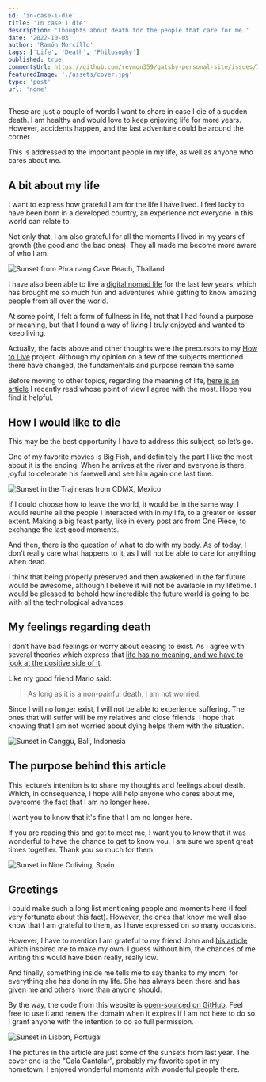 ```yaml
---
id: 'in-case-i-die'
title: 'In case I die'
description: 'Thoughts about death for the people that care for me.'
date: '2022-10-03'
author: 'Ramón Morcillo'
tags: ['Life', 'Death', 'Philosophy']
published: true
commentsUrl: https://github.com/reymon359/gatsby-personal-site/issues/728
featuredImage: './assets/cover.jpg'
type: 'post'
url: 'none'
---
```


These are just a couple of words I want to share in case I die of a sudden death. I am healthy and would love to keep enjoying life for more years. However, accidents happen, and the last adventure could be around the corner.
 
This is addressed to the important people in my life, as well as anyone who cares about me.

## A bit about my life

I want to express how grateful I am for the life I have lived. I feel lucky to have been born in a developed country, an experience not everyone in this world can relate to. 

Not only that, I am also grateful for all the moments I lived in my years of growth (the good and the bad ones). They all made me become more aware of who I am. 

![Sunset from Phra nang Cave Beach, Thailand](/content/posts/in-case-i-die/assets/sunset-from-phra-nang-cave-beach-thailand.jpg)

I have also been able to live a [digital nomad life](https://ramonmorcillo.com/lifestyle-as-a-digital-nomad-staying-in-colivings/) for the last few years, which has brought me so much fun and adventures while getting to know amazing people from all over the world. 

At some point, I felt a form of fullness in life, not that I had found a purpose or meaning, but that I found a way of living I truly enjoyed and wanted to keep living.

Actually, the facts above and other thoughts were the precursors to my [How to Live](https://reymon359.github.io/how-to-live/#/) project. Although my opinion on a few of the subjects mentioned there have changed, the fundamentals and purpose remain the same

Before moving to other topics, regarding the meaning of life, [here is an article](https://moretothat.com/the-meaning-of-life-is-absurd/) I recently read whose point of view I agree with the most. Hope you find it helpful.

## How I would like to die 

This may be the best opportunity I have to address this subject, so let’s go. 

One of my favorite movies is Big Fish, and definitely the part I like the most about it is the ending. When he arrives at the river and everyone is there, joyful to celebrate his farewell and see him again one last time.

![Sunset in the Trajineras from CDMX, Mexico](/content/posts/in-case-i-die/assets/sunset-in-the-trajineras-from-cdmx-mexico.jpg)

If I could choose how to leave the world, it would be in the same way. I would reunite
all the people I interacted with in my life, to a greater or lesser extent. Making a big feast party, like in every post arc from One Piece, to exchange the last good moments.

And then, there is the question of what to do with my body. As of today, I don’t really care what happens to it, as I will not be able to care for anything when dead. 

I think that being properly preserved and then awakened in the far future would be awesome, although I believe it will not be available in my lifetime. I would be pleased to behold how incredible the future world is going to be with all the technological advances.

## My feelings regarding death

I don’t have bad feelings or worry about ceasing to exist. As I agree with several theories which express that [life has no meaning, and we have to look at the positive side of it](https://www.youtube.com/watch?v=MBRqu0YOH14). 

Like my good friend Mario said: 

> As long as it is a non-painful death, I am not worried.

Since I will no longer exist, I will not be able to experience suffering. The ones that will suffer will be my relatives and close friends. I hope that knowing that I am not worried about dying helps them with the situation.

![Sunset in Canggu, Bali, Indonesia](/content/posts/in-case-i-die/assets/sunset-in-canggu-bali-indonesia.jpg)

## The purpose behind this article

This lecture’s intention is to share my thoughts and feelings about death. Which, in consequence, I hope will help anyone who cares about me, overcome the fact that I am no longer here. 

I want you to know that it's fine that I am no longer here.

If you are reading this and got to meet me, I want you to know that it was wonderful to have the chance to get to know you. I am sure we spent great times together. Thank you so much for them.

![Sunset in Nine Coliving, Spain](/content/posts/in-case-i-die/assets/sunset-in-nine-coliving-spain.jpg)

## Greetings

I could make such a long list mentioning people and moments here (I feel very fortunate about this fact). However, the ones that know me well also know that I am grateful to them, as I have expressed on so many occasions. 

However, I have to mention I am grateful to my friend John and [his article](https://www.verekia.com/in-case-i-die) which inspired me to make my own. I guess without him, the chances of me writing this would have been really, really low.

And finally, something inside me tells me to say thanks to my mom, for everything she has done in my life. She has always been there and has given me and others more than anyone should.

By the way, the code from this website is [open-sourced on GitHub](https://github.com/reymon359/gatsby-personal-site). Feel free to use it and renew the domain when it expires if I am not here to do so. I grant anyone with the intention to do so full permission.

![Sunset in Lisbon, Portugal](/content/posts/in-case-i-die/assets/sunset-in-lisbon-portugal.jpg)

The pictures in the article are just some of the sunsets from last year. The cover one is the "Cala Cantalar", probably my favorite spot in my hometown. I enjoyed wonderful moments with wonderful people there.
